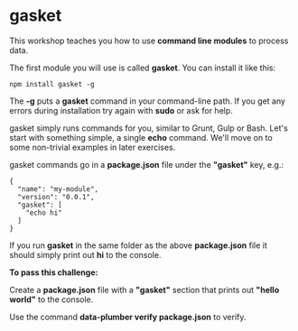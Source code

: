 # gasket

This workshop teaches you how to use **command line modules** to process data.

The first module you will use is called **gasket**. You can install it like this:

```
npm install gasket -g
```

The **-g** puts a **gasket** command in your command-line path. If you get any
errors during installation try again with **sudo** or ask for help.

gasket simply runs commands for you, similar to Grunt, Gulp or Bash. Let's
start with something simple, a single **echo** command. We'll move on to some
non-trivial examples in later exercises.

gasket commands go in a **package.json** file under the **"gasket"** key, e.g.:

```
{
  "name": "my-module",
  "version": "0.0.1",
  "gasket": [
    "echo hi"
  ]
}
```

If you run **gasket** in the same folder as the above **package.json** file it
should simply print out **hi** to the console.

**To pass this challenge:**

Create a **package.json** file with a **"gasket"** section that prints out
**"hello world"** to the console.

Use the command **data-plumber verify package.json** to verify.
